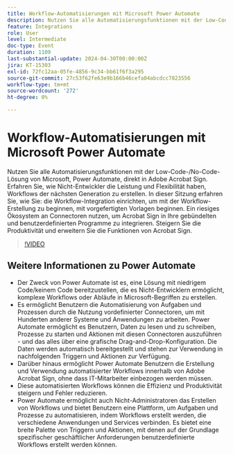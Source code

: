 ```yaml
---
title: Workflow-Automatisierungen mit Microsoft Power Automate
description: Nutzen Sie alle Automatisierungsfunktionen mit der Low-Code-/No-Code-Lösung von Microsoft, Power Automate, direkt in Adobe Acrobat Sign.
feature: Integrations
role: User
level: Intermediate
doc-type: Event
duration: 1109
last-substantial-update: 2024-04-30T00:00:00Z
jira: KT-15303
exl-id: 72fc12aa-05fe-4856-9c34-bb61f6f3a295
source-git-commit: 27c53f62fe63e9b166b46cefa04abcdcc7823556
workflow-type: tm+mt
source-wordcount: '272'
ht-degree: 0%

---
```


# Workflow-Automatisierungen mit Microsoft Power Automate

Nutzen Sie alle Automatisierungsfunktionen mit der Low-Code-/No-Code-Lösung von Microsoft, Power Automate, direkt in Adobe Acrobat Sign. Erfahren Sie, wie Nicht-Entwickler die Leistung und Flexibilität haben, Workflows der nächsten Generation zu erstellen. In dieser Sitzung erfahren Sie, wie Sie: die Workflow-Integration einrichten, um mit der Workflow-Erstellung zu beginnen, mit vorgefertigten Vorlagen beginnen. Ein riesiges Ökosystem an Connectoren nutzen, um Acrobat Sign in Ihre gebündelten und benutzerdefinierten Programme zu integrieren. Steigern Sie die Produktivität und erweitern Sie die Funktionen von Acrobat Sign.

>[!VIDEO](https://video.tv.adobe.com/v/3428194/?learn=on)

## Weitere Informationen zu Power Automate

* Der Zweck von Power Automate ist es, eine Lösung mit niedrigem Code/keinem Code bereitzustellen, die es Nicht-Entwicklern ermöglicht, komplexe Workflows oder Abläufe in Microsoft-Begriffen zu erstellen.
* Es ermöglicht Benutzern die Automatisierung von Aufgaben und Prozessen durch die Nutzung vordefinierter Connectoren, um mit Hunderten anderer Systeme und Anwendungen zu arbeiten. Power Automate ermöglicht es Benutzern, Daten zu lesen und zu schreiben, Prozesse zu starten und Aktionen mit diesen Connectoren auszuführen - und das alles über eine grafische Drag-and-Drop-Konfiguration. Die Daten werden automatisch bereitgestellt und stehen zur Verwendung in nachfolgenden Triggern und Aktionen zur Verfügung.
* &#x200B;Darüber hinaus ermöglicht Power Automate Benutzern die Erstellung und Verwendung automatisierter Workflows innerhalb von Adobe Acrobat Sign, ohne dass IT-Mitarbeiter einbezogen werden müssen.
* Diese automatisierten Workflows können die Effizienz und Produktivität steigern und Fehler reduzieren.
* Power Automate ermöglicht auch Nicht-Administratoren das Erstellen von Workflows und bietet Benutzern eine Plattform, um Aufgaben und Prozesse zu automatisieren, indem Workflows erstellt werden, die verschiedene Anwendungen und Services verbinden. Es bietet eine breite Palette von Triggern und Aktionen, mit denen auf der Grundlage spezifischer geschäftlicher Anforderungen benutzerdefinierte Workflows erstellt werden können.
